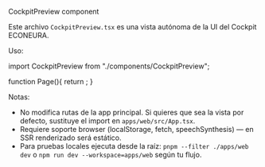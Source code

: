 CockpitPreview component

Este archivo `CockpitPreview.tsx` es una vista autónoma de la UI del Cockpit
ECONEURA.

Uso:

import CockpitPreview from "./components/CockpitPreview";

function Page(){ return <CockpitPreview />; }

Notas:

- No modifica rutas de la app principal. Si quieres que sea la vista por
  defecto, sustituye el import en `apps/web/src/App.tsx`.
- Requiere soporte browser (localStorage, fetch, speechSynthesis) — en SSR
  renderizado será estático.
- Para pruebas locales ejecuta desde la raíz: `pnpm --filter ./apps/web dev` o
  `npm run dev --workspace=apps/web` según tu flujo.
